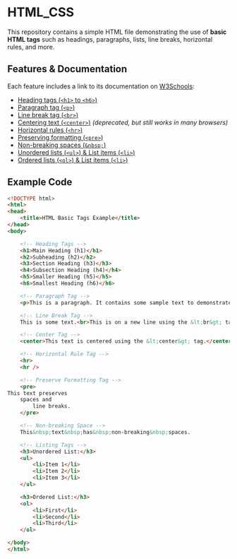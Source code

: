 # HTML_CSS

This repository contains a simple HTML file demonstrating the use of **basic HTML tags** such as headings, paragraphs, lists, line breaks, horizontal rules, and more.  

## Features & Documentation
Each feature includes a link to its documentation on [W3Schools](https://www.w3schools.com/html/):

- [Heading tags (`<h1>` to `<h6>`)](https://www.w3schools.com/html/html_headings.asp)
- [Paragraph tag (`<p>`)](https://www.w3schools.com/html/html_paragraphs.asp)
- [Line break tag (`<br>`)](https://www.w3schools.com/html/html_paragraphs.asp#br)
- [Centering text (`<center>`)](https://www.w3schools.com/tags/tag_center.asp) *(deprecated, but still works in many browsers)*
- [Horizontal rules (`<hr>`)](https://www.w3schools.com/tags/tag_hr.asp)
- [Preserving formatting (`<pre>`)](https://www.w3schools.com/tags/tag_pre.asp)
- [Non-breaking spaces (`&nbsp;`)](https://www.w3schools.com/html/html_entities.asp)
- [Unordered lists (`<ul>`) & List items (`<li>`)](https://www.w3schools.com/html/html_lists.asp)
- [Ordered lists (`<ol>`) & List items (`<li>`)](https://www.w3schools.com/html/html_lists.asp)

## Example Code
```html
<!DOCTYPE html>
<html>
<head>
    <title>HTML Basic Tags Example</title>
</head>
<body>

    <!-- Heading Tags -->
    <h1>Main Heading (h1)</h1>
    <h2>Subheading (h2)</h2>
    <h3>Section Heading (h3)</h3>
    <h4>Subsection Heading (h4)</h4>
    <h5>Smaller Heading (h5)</h5>
    <h6>Smallest Heading (h6)</h6>

    <!-- Paragraph Tag -->
    <p>This is a paragraph. It contains some sample text to demonstrate the use of the <b>&lt;p&gt;</b> tag.</p>

    <!-- Line Break Tag -->
    This is some text.<br>This is on a new line using the &lt;br&gt; tag.<br /><br />

    <!-- Center Tag -->
    <center>This text is centered using the &lt;center&gt; tag.</center>

    <!-- Horizontal Rule Tag -->
    <hr>
    <hr />

    <!-- Preserve Formatting Tag -->
    <pre>
This text preserves
    spaces and
        line breaks.
    </pre>

    <!-- Non-breaking Space -->
    This&nbsp;text&nbsp;has&nbsp;non-breaking&nbsp;spaces.

    <!-- Listing Tags -->
    <h3>Unordered List:</h3>
    <ul>
        <li>Item 1</li>
        <li>Item 2</li>
        <li>Item 3</li>
    </ul>

    <h3>Ordered List:</h3>
    <ol>
        <li>First</li>
        <li>Second</li>
        <li>Third</li>
    </ol>

</body>
</html>
